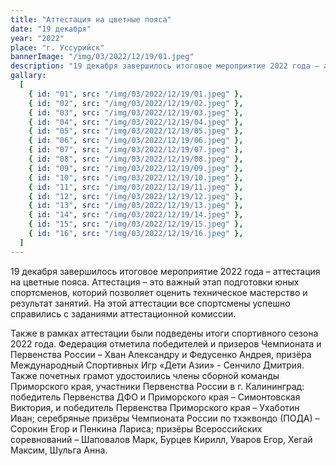 ```yaml
---
title: "Аттестация на цветные пояса"
date: "19 декабря"
year: "2022"
place: "г. Уссурийск"
bannerImage: "/img/03/2022/12/19/01.jpeg"
description: "19 декабря завершилось итоговое мероприятие 2022 года – аттестация на цветные пояса. Аттестация – это важный этап подготовки юных спортсменов, которий позволяет оценить техническое мастерство и результат занятий. На этой аттестации все спортсмены успешно справились с заданиями аттестационной комиссии. Также в рамках аттестации были подведены итоги спортивного сезона 2022 года. Федерация отметила победителей и призеров Чемпионата и Первенства России – Хван Александру и Федусенко Андрея, призёра Международный Спортивных Игр «Дети Азии» - Сенчило Дмитрия. Также почетных грамот удостоились члены сборной команды Приморского края, участники Первенства России в г. Калининград: победитель Первенства ДФО и Приморского края – Симонтовская Виктория, и победитель Первенства Приморского края – Ухаботин Иван; серебряные призёры Чемпионата России по тхэквондо (ПОДА) – Сорокин Егор и Пенкина Лариса; призёры Всероссийских соревнований – Шаповалов Марк, Бурцев Кирилл, Уваров Егор, Хегай Максим, Шульга Анна."
gallary:
  [
    { id: "01", src: "/img/03/2022/12/19/01.jpeg" },
    { id: "02", src: "/img/03/2022/12/19/02.jpeg" },
    { id: "03", src: "/img/03/2022/12/19/03.jpeg" },
    { id: "04", src: "/img/03/2022/12/19/04.jpeg" },
    { id: "05", src: "/img/03/2022/12/19/05.jpeg" },
    { id: "06", src: "/img/03/2022/12/19/06.jpeg" },
    { id: "07", src: "/img/03/2022/12/19/07.jpeg" },
    { id: "08", src: "/img/03/2022/12/19/08.jpeg" },
    { id: "09", src: "/img/03/2022/12/19/09.jpeg" },
    { id: "10", src: "/img/03/2022/12/19/10.jpeg" },
    { id: "11", src: "/img/03/2022/12/19/11.jpeg" },
    { id: "12", src: "/img/03/2022/12/19/12.jpeg" },
    { id: "13", src: "/img/03/2022/12/19/13.jpeg" },
    { id: "14", src: "/img/03/2022/12/19/14.jpeg" },
    { id: "15", src: "/img/03/2022/12/19/15.jpeg" },
    { id: "16", src: "/img/03/2022/12/19/16.jpeg" },
  ]
---
```


19 декабря завершилось итоговое мероприятие 2022 года – аттестация на цветные пояса. Аттестация – это важный этап подготовки юных спортсменов, которий позволяет оценить техническое мастерство и результат занятий. На этой аттестации все спортсмены успешно справились с заданиями аттестационной комиссии.

Также в рамках аттестации были подведены итоги спортивного сезона 2022 года. Федерация отметила победителей и призеров Чемпионата и Первенства России – Хван Александру и Федусенко Андрея, призёра Международный Спортивных Игр «Дети Азии» - Сенчило Дмитрия. Также почетных грамот удостоились члены сборной команды Приморского края, участники Первенства России в г. Калининград: победитель Первенства ДФО и Приморского края – Симонтовская Виктория, и победитель Первенства Приморского края – Ухаботин Иван; серебряные призёры Чемпионата России по тхэквондо (ПОДА) – Сорокин Егор и Пенкина Лариса; призёры Всероссийских соревнований – Шаповалов Марк, Бурцев Кирилл, Уваров Егор, Хегай Максим, Шульга Анна.
